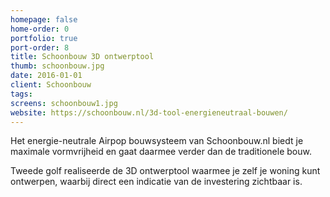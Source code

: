 ```yaml
---
homepage: false
home-order: 0
portfolio: true
port-order: 8
title: Schoonbouw 3D ontwerptool
thumb: schoonbouw.jpg
date: 2016-01-01
client: Schoonbouw
tags:
screens: schoonbouw1.jpg
website: https://schoonbouw.nl/3d-tool-energieneutraal-bouwen/
---
```

Het energie-neutrale Airpop bouwsysteem van Schoonbouw.nl biedt je maximale vormvrijheid en gaat daarmee verder dan de traditionele bouw.

Tweede golf realiseerde de 3D ontwerptool waarmee je zelf je woning kunt ontwerpen, waarbij direct een indicatie van de investering zichtbaar is.
